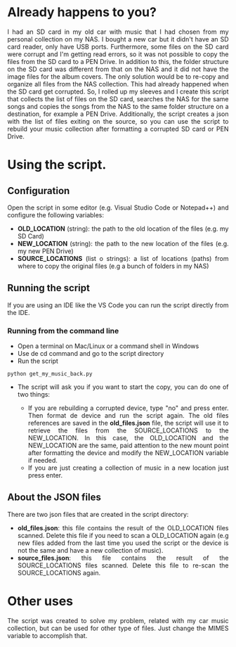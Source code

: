 # Already happens to you?
<div align="justify">
I had an SD card in my old car with music that I had chosen from my personal collection on my NAS. I bought a new car but it didn't have an SD card reader, only have USB ports. Furthermore, some files on the SD card were corrupt and I'm getting read errors, so it was not possible to copy the files from the SD card to a PEN Drive. In addition to this, the folder structure on the SD card was different from that on the NAS and it did not have the image files for the album covers. The only solution would be to re-copy and organize all files from the NAS collection. This had already happened when the SD card get corrupted. So, I rolled up my sleeves and I create this script that collects the list of files on the SD card, searches the NAS for the same songs and copies the songs from the NAS to the same folder structure on a destination, for example a PEN Drive. Additionally, the script creates a json with the list of files exiting on the source, so you can use the script to rebuild your music collection after formatting a corrupted SD card or PEN Drive.

<br>

# Using the script.
## Configuration

Open the script in some editor (e.g. Visual Studio Code or Notepad++) and configure the following variables:

* <strong>OLD_LOCATION</strong> (string): the path to the old location of the files (e.g. my SD Card)
* <strong>NEW_LOCATION</strong> (string): the path to the new location of the files (e.g. my new PEN Drive)
* <strong>SOURCE_LOCATIONS</strong> (list o strings): a list of locations (paths) from where to copy the original files (e.g a bunch of folders in my NAS)

## Running the script
If you are using an IDE like the VS Code you can run the script directly from the IDE.

### Running from the command line
* Open a terminal on Mac/Linux or a command shell in Windows
* Use de cd command and go to the script directory
* Run the script

```
python get_my_music_back.py
```
* The script will ask you if you want to start the copy, you can do one of two things:
    
    - If you are rebuilding a corrupted device, type "no" and press enter. Then format de device and run the script again. The old files references are saved in the <strong>old_files.json</strong> file, the script will use it to retrieve the files from the SOURCE_LOCATIONS to the NEW_LOCATION. In this case, the OLD_LOCATION and the NEW_LOCATION are the same, paid attention to the new mount point after formatting the device and modify the NEW_LOCATION variable if needed.
    - If you are just creating a collection of music in a new location just press enter.

## About the JSON files
There are two json files that are created in the script directory:
* <strong>old_files.json</strong>: this file contains the result of the OLD_LOCATION files scanned. Delete this file if you need to scan a OLD_LOCATION again (e.g new files added from the last time you used the script or the device is not the same and have a new collection of music).
* <strong>source_files.json</strong>: this file contains the result of the SOURCE_LOCATIONS files scanned. Delete this file to re-scan the SOURCE_LOCATIONS again.

# Other uses
The script was created to solve my problem, related with my car music collection, but can be used for other type of files. Just change the MIMES variable to accomplish that.

</div>
